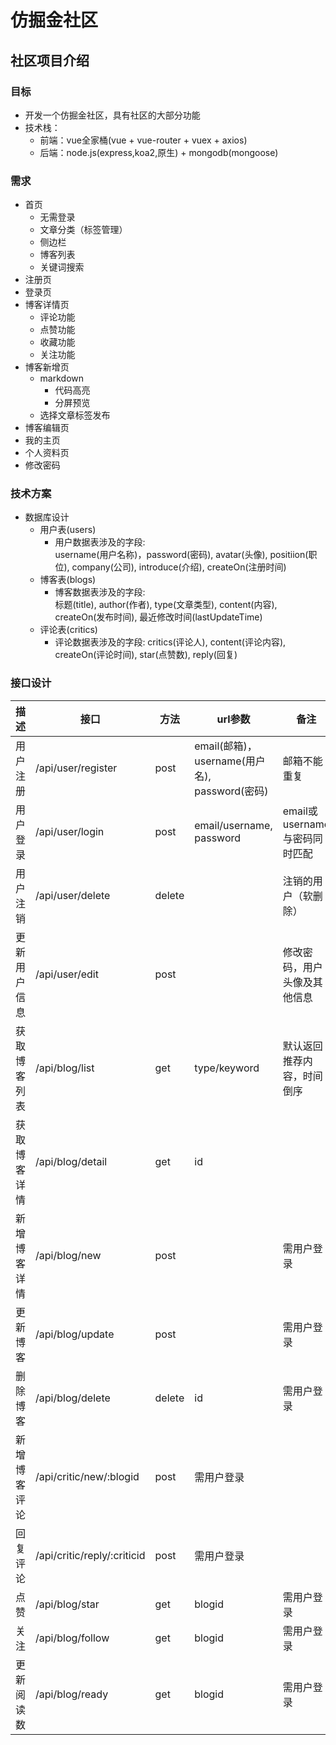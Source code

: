 # 仿掘金社区

## 社区项目介绍
### 目标
- 开发一个仿掘金社区，具有社区的大部分功能
- 技术栈：
  + 前端：vue全家桶(vue + vue-router +  vuex + axios)
  + 后端：node.js(express,koa2,原生) + mongodb(mongoose)   

### 需求
- 首页  
  + 无需登录
  + 文章分类（标签管理）
  + 侧边栏  
  + 博客列表
  + 关键词搜索
- 注册页  
- 登录页
- 博客详情页
  + 评论功能
  + 点赞功能
  + 收藏功能  
  + 关注功能  
- 博客新增页
  + markdown 
    * 代码高亮
    * 分屏预览 
  + 选择文章标签发布  
- 博客编辑页
- 我的主页
- 个人资料页
- 修改密码

### 技术方案
- 数据库设计
  + 用户表(users)
    * 用户数据表涉及的字段:  
      username(用户名称)，password(密码), avatar(头像), positiion(职位), company(公司), introduce(介绍), createOn(注册时间)
  + 博客表(blogs)
    * 博客数据表涉及的字段:  
      标题(title), author(作者), type(文章类型), content(内容), createOn(发布时间), 最近修改时间(lastUpdateTime)
  + 评论表(critics)
    * 评论数据表涉及的字段: 
      critics(评论人), content(评论内容), createOn(评论时间), star(点赞数), reply(回复)

### 接口设计

| 描述| 接口 | 方法 | url参数 | 备注 |   
|-----|-----|------|---------|------|    
|用户注册|/api/user/register| post| email(邮箱)，username(用户名), password(密码)|邮箱不能重复 |    
|用户登录|/api/user/login| post| email/username, password| email或username与密码同时匹配 |    
|用户注销|/api/user/delete| delete|     | 注销的用户（软删除）|   
|更新用户信息|/api/user/edit| post|      | 修改密码，用户头像及其他信息|    
|获取博客列表|/api/blog/list| get|  type/keyword | 默认返回推荐内容，时间倒序|   
|获取博客详情|/api/blog/detail| get| id  |          |     
|新增博客详情|/api/blog/new| post|       | 需用户登录 |   
|更新博客|/api/blog/update|post|         | 需用户登录 |   
|删除博客|/api/blog/delete| delete|id    | 需用户登录 |   
|新增博客评论|/api/critic/new/:blogid| post| 需用户登录 |   
|回复评论|/api/critic/reply/:criticid| post| 需用户登录 |   
|点赞|/api/blog/star|get| blogid| 需用户登录 |  
|关注|/api/blog/follow|get| blogid| 需用户登录 |  
|更新阅读数|/api/blog/ready|get| blogid| 需用户登录 |  





